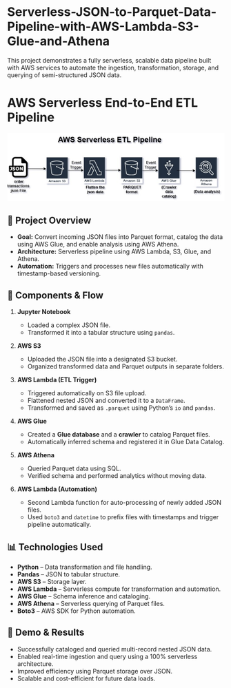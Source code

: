 # Serverless-JSON-to-Parquet-Data-Pipeline-with-AWS-Lambda-S3-Glue-and-Athena

This project demonstrates a fully serverless, scalable data pipeline built with AWS services to automate the ingestion, transformation, storage, and querying of semi-structured JSON data.

# AWS Serverless End-to-End ETL Pipeline

![image alt](https://github.com/BhaskarKosala/Serverless-JSON-to-Parquet-Data-Pipeline-with-AWS-Lambda-S3-Glue-and-Athena/blob/7cc2d2f681e6600889765a586090473fc74fb157/aws%20pipeline.jpg)

## 🚀 Project Overview

- **Goal:** Convert incoming JSON files into Parquet format, catalog the data using AWS Glue, and enable analysis using AWS Athena.
- **Architecture:** Serverless pipeline using AWS Lambda, S3, Glue, and Athena.
- **Automation:** Triggers and processes new files automatically with timestamp-based versioning.

## 🧱 Components & Flow

1. **Jupyter Notebook**  
   - Loaded a complex JSON file.
   - Transformed it into a tabular structure using `pandas`.

2. **AWS S3**  
   - Uploaded the JSON file into a designated S3 bucket.
   - Organized transformed data and Parquet outputs in separate folders.

3. **AWS Lambda (ETL Trigger)**  
   - Triggered automatically on S3 file upload.
   - Flattened nested JSON and converted it to a `DataFrame`.
   - Transformed and saved as `.parquet` using Python’s `io` and `pandas`.

4. **AWS Glue**  
   - Created a **Glue database** and a **crawler** to catalog Parquet files.
   - Automatically inferred schema and registered it in Glue Data Catalog.

5. **AWS Athena**  
   - Queried Parquet data using SQL.
   - Verified schema and performed analytics without moving data.

6. **AWS Lambda (Automation)**  
   - Second Lambda function for auto-processing of newly added JSON files.
   - Used `boto3` and `datetime` to prefix files with timestamps and trigger pipeline automatically.

## 📊 Technologies Used

- **Python** – Data transformation and file handling.
- **Pandas** – JSON to tabular structure.
- **AWS S3** – Storage layer.
- **AWS Lambda** – Serverless compute for transformation and automation.
- **AWS Glue** – Schema inference and cataloging.
- **AWS Athena** – Serverless querying of Parquet files.
- **Boto3** – AWS SDK for Python automation.


## 🧪 Demo & Results

- Successfully cataloged and queried multi-record nested JSON data.
- Enabled real-time ingestion and query using a 100% serverless architecture.
- Improved efficiency using Parquet storage over JSON.
- Scalable and cost-efficient for future data loads.
